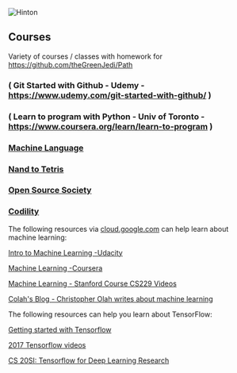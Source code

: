 ![Hinton](https://cdn-images-1.medium.com/max/2000/1*gkRl9_6LK9ZqNF0ttv2kFA.jpeg)

## Courses
Variety of courses / classes with homework for https://github.com/theGreenJedi/Path

### ( Git Started with Github - Udemy - https://www.udemy.com/git-started-with-github/ )

### ( Learn to program with Python - Univ of Toronto - https://www.coursera.org/learn/learn-to-program )

### [Machine Language](https://github.com/JediKoder/coursera-ML)

### [Nand to Tetris](https://github.com/JediKoder/nand2tetris)

### [Open Source Society](https://ossu.firebaseapp.com/#/profile/github:16416542)

### [Codility](https://github.com/JediKoder/codility-lessons/tree/master/codility-master)

The following resources via [cloud.google.com](https://cloud.google.com/ml-engine/docs/getting-started-training-prediction) can help learn about machine learning:

[Intro to Machine Learning -Udacity](https://www.youtube.com/playlist?list=PLAwxTw4SYaPkQXg8TkVdIvYv4HfLG7SiH)

[Machine Learning -Coursera](https://www.youtube.com/watch?v=qeHZOdmJvFU&list=PLZ9qNFMHZ-A4rycgrgOYma6zxF4BZGGPW)

[Machine Learning - Stanford Course CS229 Videos](https://www.youtube.com/playlist?list=PLA89DCFA6ADACE599)

[Colah's Blog - Christopher Olah writes about machine learning](https://colah.github.io/)

The following resources can help you learn about TensorFlow:

[Getting started with Tensorflow](https://www.tensorflow.org/get_started/get_started)

[2017 Tensorflow videos](https://www.youtube.com/playlist?list=PLOU2XLYxmsIKGc_NBoIhTn2Qhraji53cv)

[CS 20SI: Tensorflow for Deep Learning Research](https://web.stanford.edu/class/cs20si/)

